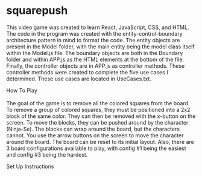 # squarepush
This video game was created to learn React, JavaScript, CSS, and HTML. The code in the program was created with the entity-control-boundary architecture pattern in mind to format the code. The entity objects are present in the Model folder, with the main entity being the model class itself within the Model.js file. The boundary objects are both in the Boundary folder and within APP.js as the HTML elements at the bottom of the file. Finally, the controller objects are in APP.js as controller methods. These controller methods were created to complete the five use cases I determined. These use cases are located in UseCases.txt. 

How To Play <br>  
The goal of the game is to remove all the colored squares from the board. To remove a group of colored squares, they must be positioned into a 2x2 block of the same color. They can then be removed with the x-button on the screen. To move the blocks, they can be pushed around by the character (Ninja-Se). The blocks can wrap around the board, but the characters cannot. You use the arrow buttons on the screen to move the character around the board. The board can be reset to its initial layout. Also, there are 3 board configurations available to play, with config #1 being the easiest and config #3 being the hardest.

Set Up Instructions <br>  
